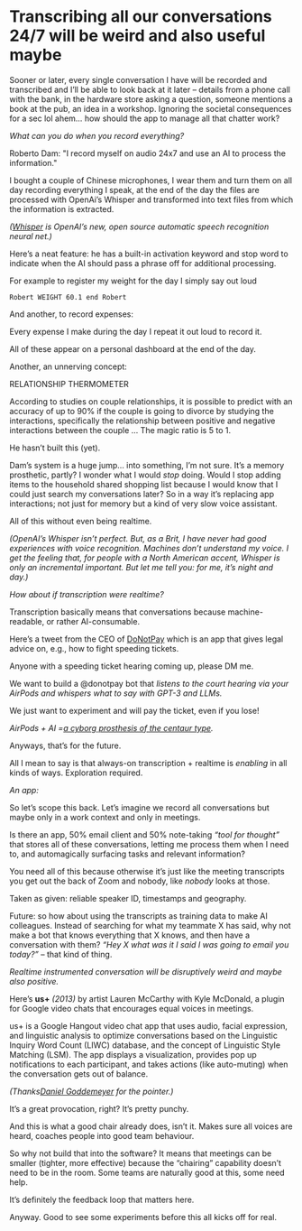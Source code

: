 # Transcribing all our conversations 24/7 will be weird and also useful maybe

Sooner or later, every single conversation I have will be recorded and
transcribed and I’ll be able to look back at it later – details from a phone
call with the bank, in the hardware store asking a question, someone mentions
a book at the pub, an idea in a workshop. Ignoring the societal consequences
for a sec lol ahem… how should the app to manage all that chatter work?

_What can you do when you record everything?_

Roberto Dam: "I record myself on audio 24x7 and use an AI to process the
information."

I bought a couple of Chinese microphones, I wear them and turn them on all day
recording everything I speak, at the end of the day the files are processed
with OpenAi’s Whisper and transformed into text files from which the
information is extracted.

_([Whisper](https://openai.com/blog/whisper/) is OpenAI’s new, open source
automatic speech recognition neural net.)_

Here’s a neat feature: he has a built-in activation keyword and stop word to
indicate when the AI should pass a phrase off for additional processing.

For example to register my weight for the day I simply say out loud

`Robert WEIGHT 60.1 end Robert`

And another, to record expenses:

Every expense I make during the day I repeat it out loud to record it.

All of these appear on a personal dashboard at the end of the day.

Another, an unnerving concept:

RELATIONSHIP THERMOMETER

According to studies on couple relationships, it is possible to predict with
an accuracy of up to 90% if the couple is going to divorce by studying the
interactions, specifically the relationship between positive and negative
interactions between the couple … The magic ratio is 5 to 1.

He hasn’t built this (yet).

Dam’s system is a huge jump… into something, I’m not sure. It’s a memory
prosthetic, partly? I wonder what I would _stop_ doing. Would I stop adding
items to the household shared shopping list because I would know that I could
just search my conversations later? So in a way it’s replacing app
interactions; not just for memory but a kind of very slow voice assistant.

All of this without even being realtime.

_(OpenAI’s Whisper isn’t perfect. But, as a Brit, I have never had good
experiences with voice recognition. Machines don’t understand my voice. I get
the feeling that, for people with a North American accent, Whisper is only an
incremental important. But let me tell you: for me, it’s night and day.)_

_How about if transcription were realtime?_

Transcription basically means that conversations because machine-readable, or
rather AI-consumable.

Here’s a tweet from the CEO of [DoNotPay](https://donotpay.com) which is an
app that gives legal advice on, e.g., how to fight speeding tickets.

Anyone with a speeding ticket hearing coming up, please DM me.

We want to build a @donotpay bot that _listens to the court hearing via your
AirPods and whispers what to say with GPT-3 and LLMs._

We just want to experiment and will pay the ticket, even if you lose!

_AirPods + AI =[a cyborg prosthesis of the centaur
type](/home/2020/05/29/musical_cyborgs)._

Anyways, that’s for the future.

All I mean to say is that always-on transcription + realtime is _enabling_ in
all kinds of ways. Exploration required.

_An app:_

So let’s scope this back. Let’s imagine we record all conversations but maybe
only in a work context and only in meetings.

Is there an app, 50% email client and 50% note-taking _“tool for thought”_
that stores all of these conversations, letting me process them when I need
to, and automagically surfacing tasks and relevant information?

You need all of this because otherwise it’s just like the meeting transcripts
you get out the back of Zoom and nobody, like _nobody_ looks at those.

Taken as given: reliable speaker ID, timestamps and geography.

Future: so how about using the transcripts as training data to make AI
colleagues. Instead of searching for what my teammate X has said, why not make
a bot that knows everything that X knows, and then have a conversation with
them? _“Hey X what was it I said I was going to email you today?”_ – that kind
of thing.

_Realtime instrumented conversation will be disruptively weird and maybe also
positive._

Here’s **us+** _(2013)_ by artist Lauren McCarthy with Kyle McDonald, a plugin
for Google video chats that encourages equal voices in meetings.

us+ is a Google Hangout video chat app that uses audio, facial expression, and
linguistic analysis to optimize conversations based on the Linguistic Inquiry
Word Count (LIWC) database, and the concept of Linguistic Style Matching
(LSM). The app displays a visualization, provides pop up notifications to each
participant, and takes actions (like auto-muting) when the conversation gets
out of balance.

_(Thanks[Daniel Goddemeyer](http://danielgoddemeyer.com) for the pointer.)_

It’s a great provocation, right? It’s pretty punchy.

And this is what a good chair already does, isn’t it. Makes sure all voices
are heard, coaches people into good team behaviour.

So why not build that into the software? It means that meetings can be smaller
(tighter, more effective) because the “chairing” capability doesn’t need to be
in the room. Some teams are naturally good at this, some need help.

It’s definitely the feedback loop that matters here.

Anyway. Good to see some experiments before this all kicks off for real.
